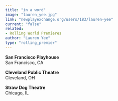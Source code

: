 ```yaml
---
title: "in a word"
image: "lauren_yee.jpg"
link: "newplayexchange.org/users/183/lauren-yee"
current: "false"
related:
- Rolling World Premieres
author: "Lauren Yee"
type: "rolling_premier"
---
```


**San Francisco Playhouse**\
San Francisco, CA

**Cleveland Public Theatre**\
Cleveland, OH

**Straw Dog Theatre**\
Chicago, IL
